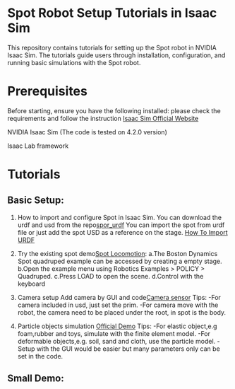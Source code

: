 # Spot Robot Setup Tutorials in Isaac Sim
 
This repository contains tutorials for setting up the Spot robot in NVIDIA Isaac Sim. The tutorials guide users through installation, configuration, and running basic simulations with the Spot robot.

# Prerequisites

Before starting, ensure you have the following installed:
please check the requirements and follow the instruction [Isaac Sim Official Website](https://docs.isaacsim.omniverse.nvidia.com/latest/installation)

NVIDIA Isaac Sim (The code is tested on 4.2.0 version)

Isaac Lab framework

# Tutorials
## Basic Setup:
1. How to import and configure Spot in Isaac Sim.
You can download the urdf and usd from the repo[spor_urdf](https://github.com/carolzyy/urdf_spot)
You can import the spot from urdf file or just add the spot USD as a reference on the stage.
[How To Import URDF](https://docs.isaacsim.omniverse.nvidia.com/latest/robot_setup/import_urdf.html)

2. Try the existing spot demo[Spot Locomotion](https://docs.isaacsim.omniverse.nvidia.com/latest/robot_simulation/ext_isaacsim_robot_policy_example.html):
   a.The Boston Dynamics Spot quadruped example can be accessed by creating a empty stage.
   b.Open the example menu using Robotics Examples > POLICY > Quadruped.
   c.Press LOAD to open the scene.
   d.Control with the keyboard

3. Camera setup
Add camera by GUI and code[Camera sensor](https://docs.isaacsim.omniverse.nvidia.com/4.2.0/features/sensors_simulation/isaac_sim_sensors_camera.html)
Tips:
   -For camera included in usd, just set the prim.
   -For camera move with the robot, the camera need to be placed under the root, in spot is the body.
   
4. Particle objects simulation
[Official Demo](https://docs.omniverse.nvidia.com/extensions/latest/ext_physics/physics-particles.html)
Tips:
   -For elastic object,e.g foam,rubber and toys, simulate with the finite element model.
   -For deformable objects,e.g. soil, sand and cloth, use the particle model.
   -Setup with the GUI would be easier but many parameters only can be set in the code.

## Small Demo:

